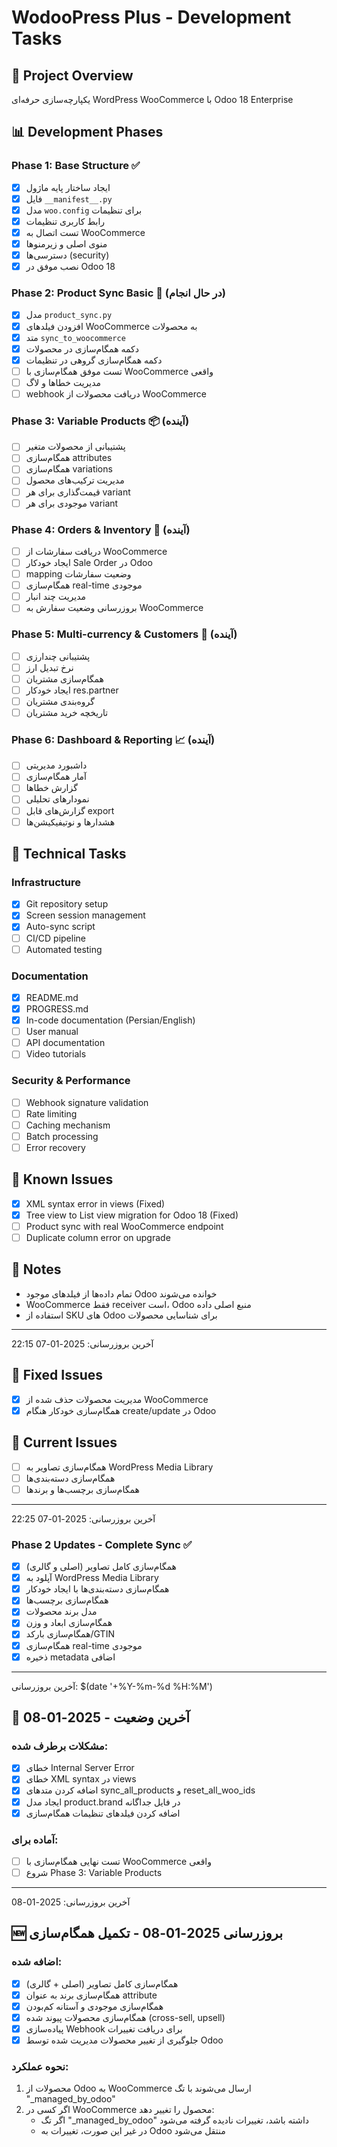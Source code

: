 # WodooPress Plus - Development Tasks

## 🎯 Project Overview
یکپارچه‌سازی حرفه‌ای WordPress WooCommerce با Odoo 18 Enterprise

## 📊 Development Phases

### Phase 1: Base Structure ✅
- [x] ایجاد ساختار پایه ماژول
- [x] فایل `__manifest__.py`
- [x] مدل `woo.config` برای تنظیمات
- [x] رابط کاربری تنظیمات
- [x] تست اتصال به WooCommerce
- [x] منوی اصلی و زیرمنوها
- [x] دسترسی‌ها (security)
- [x] نصب موفق در Odoo 18

### Phase 2: Product Sync Basic 🔄 (در حال انجام)
- [x] مدل `product_sync.py`
- [x] افزودن فیلدهای WooCommerce به محصولات
- [x] متد `sync_to_woocommerce`
- [x] دکمه همگام‌سازی در محصولات
- [x] دکمه همگام‌سازی گروهی در تنظیمات
- [ ] تست موفق همگام‌سازی با WooCommerce واقعی
- [ ] مدیریت خطاها و لاگ
- [ ] webhook دریافت محصولات از WooCommerce

### Phase 3: Variable Products 📦 (آینده)
- [ ] پشتیبانی از محصولات متغیر
- [ ] همگام‌سازی attributes
- [ ] همگام‌سازی variations
- [ ] مدیریت ترکیب‌های محصول
- [ ] قیمت‌گذاری برای هر variant
- [ ] موجودی برای هر variant

### Phase 4: Orders & Inventory 🛒 (آینده)
- [ ] دریافت سفارشات از WooCommerce
- [ ] ایجاد خودکار Sale Order در Odoo
- [ ] mapping وضعیت سفارشات
- [ ] همگام‌سازی real-time موجودی
- [ ] مدیریت چند انبار
- [ ] بروزرسانی وضعیت سفارش به WooCommerce

### Phase 5: Multi-currency & Customers 💱 (آینده)
- [ ] پشتیبانی چندارزی
- [ ] نرخ تبدیل ارز
- [ ] همگام‌سازی مشتریان
- [ ] ایجاد خودکار res.partner
- [ ] گروه‌بندی مشتریان
- [ ] تاریخچه خرید مشتریان

### Phase 6: Dashboard & Reporting 📈 (آینده)
- [ ] داشبورد مدیریتی
- [ ] آمار همگام‌سازی
- [ ] گزارش خطاها
- [ ] نمودارهای تحلیلی
- [ ] گزارش‌های قابل export
- [ ] هشدارها و نوتیفیکیشن‌ها

## 🔧 Technical Tasks

### Infrastructure
- [x] Git repository setup
- [x] Screen session management
- [x] Auto-sync script
- [ ] CI/CD pipeline
- [ ] Automated testing

### Documentation
- [x] README.md
- [x] PROGRESS.md
- [x] In-code documentation (Persian/English)
- [ ] User manual
- [ ] API documentation
- [ ] Video tutorials

### Security & Performance
- [ ] Webhook signature validation
- [ ] Rate limiting
- [ ] Caching mechanism
- [ ] Batch processing
- [ ] Error recovery

## 🐛 Known Issues
- [x] XML syntax error in views (Fixed)
- [x] Tree view to List view migration for Odoo 18 (Fixed)
- [ ] Product sync with real WooCommerce endpoint
- [ ] Duplicate column error on upgrade

## 📝 Notes
- تمام داده‌ها از فیلدهای موجود Odoo خوانده می‌شوند
- WooCommerce فقط receiver است، Odoo منبع اصلی داده
- استفاده از SKU های Odoo برای شناسایی محصولات

---
آخرین بروزرسانی: 2025-01-07 22:15

## 🐛 Fixed Issues
- [x] مدیریت محصولات حذف شده از WooCommerce
- [x] همگام‌سازی خودکار هنگام create/update در Odoo

## 🔄 Current Issues
- [ ] همگام‌سازی تصاویر به WordPress Media Library
- [ ] همگام‌سازی دسته‌بندی‌ها
- [ ] همگام‌سازی برچسب‌ها و برندها

---
آخرین بروزرسانی: 2025-01-07 22:25

### Phase 2 Updates - Complete Sync ✅
- [x] همگام‌سازی کامل تصاویر (اصلی و گالری)
- [x] آپلود به WordPress Media Library
- [x] همگام‌سازی دسته‌بندی‌ها با ایجاد خودکار
- [x] همگام‌سازی برچسب‌ها
- [x] مدل برند محصولات
- [x] همگام‌سازی ابعاد و وزن
- [x] همگام‌سازی بارکد/GTIN
- [x] همگام‌سازی real-time موجودی
- [x] ذخیره metadata اضافی

---
آخرین بروزرسانی: $(date '+%Y-%m-%d %H:%M')

## 🔧 آخرین وضعیت - 2025-01-08

### مشکلات برطرف شده:
- [x] خطای Internal Server Error
- [x] خطای XML syntax در views
- [x] اضافه کردن متدهای sync_all_products و reset_all_woo_ids
- [x] ایجاد مدل product.brand در فایل جداگانه
- [x] اضافه کردن فیلدهای تنظیمات همگام‌سازی

### آماده برای:
- [ ] تست نهایی همگام‌سازی با WooCommerce واقعی
- [ ] شروع Phase 3: Variable Products

---
آخرین بروزرسانی: 2025-01-08

## 🆕 بروزرسانی 2025-01-08 - تکمیل همگام‌سازی

### اضافه شده:
- [x] همگام‌سازی کامل تصاویر (اصلی + گالری)
- [x] همگام‌سازی برند به عنوان attribute
- [x] همگام‌سازی موجودی و آستانه کم‌بودن
- [x] همگام‌سازی محصولات پیوند شده (cross-sell, upsell)
- [x] پیاده‌سازی Webhook برای دریافت تغییرات
- [x] جلوگیری از تغییر محصولات مدیریت شده توسط Odoo

### نحوه عملکرد:
1. محصولات از Odoo به WooCommerce ارسال می‌شوند با تگ "_managed_by_odoo"
2. اگر کسی در WooCommerce محصول را تغییر دهد:
   - اگر تگ "_managed_by_odoo" داشته باشد، تغییرات نادیده گرفته می‌شود
   - در غیر این صورت، تغییرات به Odoo منتقل می‌شود
